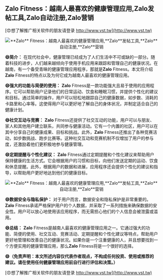 ## ****Zalo** Fitness：越南人最喜欢的健康管理应用,**Zalo**发帖工具,**Zalo**自动注册,**Zalo**营销**

[😍想了解推广相关软件的朋友请登录 http://www.vst.tw](http://www.vst.tw)

 <center><img src="https://vst.tw/MP4/tuiguang/png/4.png" alt="**Zalo** Fitness：越南人最喜欢的健康管理应用,**Zalo**发帖工具,**Zalo**自动注册,**Zalo**营销"></center>

**😄简介：**
在现代社会中，健康管理已经成为了人们生活中不可或缺的一部分。随着科技的进步，人们越来越倾向于使用手机应用来跟踪和管理自己的健康状况。在越南，有一个备受青睐的健康管理应用程序，那就是**Zalo** Fitness。本文将介绍**Zalo** Fitness的特点以及为何它成为越南人最喜欢的健康管理应用。

**😄强大的功能与简便的使用：**
**Zalo** Fitness是一款功能强大且易于使用的应用程序。它可以帮助用户记录他们的日常运动、饮食和睡眠习惯，并提供个性化的建议和目标。通过简单的操作，用户可以轻松地跟踪自己的健康数据，如步数、消耗的卡路里和心率等。这使得用户可以更好地了解自己的身体状况，并制定适合自己的健康计划。

**😄社交互动与竞赛：**
**Zalo** Fitness还提供了社交互动的功能，用户可以与朋友、家人和其他用户建立联系，共同参与健康活动。它有一个内置的社区，用户可以在其中分享自己的健康成果、目标和挑战。此外，**Zalo** Fitness还推出了各种竞赛活动，如步数挑战、跑步比赛等。这种社交互动和竞赛机制不仅增加了用户的参与度，还激励着他们更积极地参与健康管理。

**😄定期提醒与个性化建议：**
**Zalo** Fitness通过定期提醒和个性化建议来帮助用户保持健康的生活方式。它会根据用户的习惯和目标，向他们发送定期的运动、饮食和休息提醒。此外，根据用户的数据和进展，应用程序还会提供个性化的建议和指导，以帮助用户更好地达到他们的健康目标。

 <center><img src="https://vst.tw/MP4/tuiguang/png/2.png" alt="**Zalo** Fitness：越南人最喜欢的健康管理应用,**Zalo**发帖工具,**Zalo**自动注册,**Zalo**营销"></center>

**😄数据安全与隐私保护：**
对于用户而言，数据安全和隐私保护是非常重要的。**Zalo** Fitness承诺严格保护用户的个人数据，并采取了一系列措施来确保数据的安全性。用户可以放心地使用该应用程序，而无需担心他们的个人信息会被泄露或滥用。

**😄总结：**
**Zalo** Fitness是越南人最喜欢的健康管理应用之一。它通过强大的功能、简便的使用、社交互动、竞赛活动、定期提醒和个性化建议等特点，帮助用户更好地管理和改善自己的健康状况。如果你是一个注重健康的人，并且想要找到一个方便实用的健康管理应用，那么**Zalo** Fitness将是一个很好的选择。

**😄（免责声明：本文所述内容仅代表作者观点，不构成任何投资、使用或推荐的建议。请在使用任何健康管理应用前自行进行评估和决策。）**

[😍想了解推广相关软件的朋友请登录 http://www.vst.tw](http://www.vst.tw)



